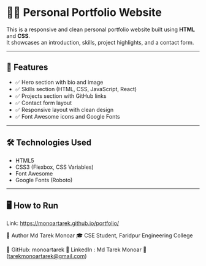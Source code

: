 # 🧑‍💻 Personal Portfolio Website

This is a responsive and clean personal portfolio website built using **HTML** and **CSS**.  
It showcases an introduction, skills, project highlights, and a contact form.

---

## 📌 Features

- ✅ Hero section with bio and image  
- ✅ Skills section (HTML, CSS, JavaScript, React)  
- ✅ Projects section with GitHub links  
- ✅ Contact form layout  
- ✅ Responsive layout with clean design  
- ✅ Font Awesome icons and Google Fonts  

---

## 🛠 Technologies Used

- HTML5  
- CSS3 (Flexbox, CSS Variables)  
- Font Awesome  
- Google Fonts (Roboto)  

---

## 🖥 How to Run
Link: https://monoartarek.github.io/portfolio/

👤 Author
Md Tarek Monoar
🎓 CSE Student, Faridpur Engineering College

🔗 GitHub: monoartarek
🔗 LinkedIn : Md Tarek Monoar
📧 (tarekmonoartarek@gmail.com)
